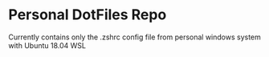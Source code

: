 # Personal DotFiles Repo

Currently contains only the .zshrc config file from personal windows system with Ubuntu 18.04 WSL
